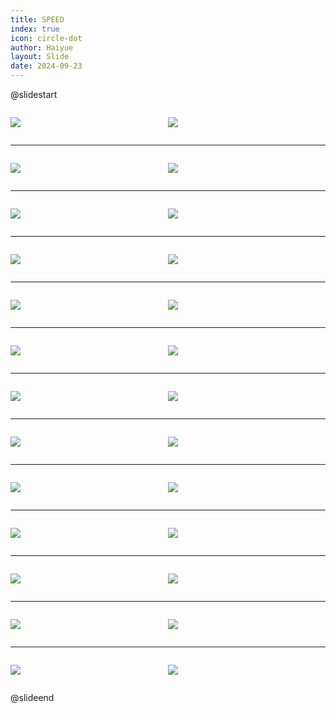 ```yaml
---
title: SPEED
index: true
icon: circle-dot
author: Haiyue
layout: Slide
date: 2024-09-23
---
```

 
@slidestart

<div style="display:flex">
<div style="flex:1">

![](/reading/english/Level-R/SPEED/001.webp)
</div>
<div style="flex:1">

![](/reading/english/Level-R/SPEED/002.webp)
</div>
</div>

---

<div style="display:flex">
<div style="flex:1">

![](/reading/english/Level-R/SPEED/003.webp)
</div>
<div style="flex:1">

![](/reading/english/Level-R/SPEED/004.webp)
</div>
</div>

---

<div style="display:flex">
<div style="flex:1">

![](/reading/english/Level-R/SPEED/005.webp)
</div>
<div style="flex:1">

![](/reading/english/Level-R/SPEED/006.webp)
</div>
</div>

---

<div style="display:flex">
<div style="flex:1">

![](/reading/english/Level-R/SPEED/007.webp)
</div>
<div style="flex:1">

![](/reading/english/Level-R/SPEED/008.webp)
</div>
</div>

---

<div style="display:flex">
<div style="flex:1">

![](/reading/english/Level-R/SPEED/009.webp)
</div>
<div style="flex:1">

![](/reading/english/Level-R/SPEED/010.webp)
</div>
</div>

---

<div style="display:flex">
<div style="flex:1">

![](/reading/english/Level-R/SPEED/011.webp)
</div>
<div style="flex:1">

![](/reading/english/Level-R/SPEED/012.webp)
</div>
</div>

---

<div style="display:flex">
<div style="flex:1">

![](/reading/english/Level-R/SPEED/013.webp)
</div>
<div style="flex:1">

![](/reading/english/Level-R/SPEED/014.webp)
</div>
</div>

---

<div style="display:flex">
<div style="flex:1">

![](/reading/english/Level-R/SPEED/015.webp)
</div>
<div style="flex:1">

![](/reading/english/Level-R/SPEED/016.webp)
</div>
</div>

---

<div style="display:flex">
<div style="flex:1">

![](/reading/english/Level-R/SPEED/017.webp)
</div>
<div style="flex:1">

![](/reading/english/Level-R/SPEED/018.webp)
</div>
</div>

---

<div style="display:flex">
<div style="flex:1">

![](/reading/english/Level-R/SPEED/019.webp)
</div>
<div style="flex:1">

![](/reading/english/Level-R/SPEED/020.webp)
</div>
</div>

---

<div style="display:flex">
<div style="flex:1">

![](/reading/english/Level-R/SPEED/021.webp)
</div>
<div style="flex:1">

![](/reading/english/Level-R/SPEED/022.webp)
</div>
</div>

---

<div style="display:flex">
<div style="flex:1">

![](/reading/english/Level-R/SPEED/023.webp)
</div>
<div style="flex:1">

![](/reading/english/Level-R/SPEED/024.webp)
</div>
</div>

---

<div style="display:flex">
<div style="flex:1">

![](/reading/english/Level-R/SPEED/025.webp)
</div>
<div style="flex:1">

![](/reading/english/Level-R/SPEED/026.webp)
</div>
</div>

@slideend